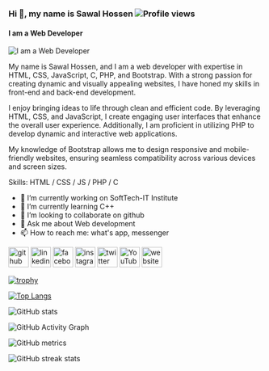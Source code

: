 ### Hi  👋, my name is Sawal Hossen ![Profile views](https://gpvc.arturio.dev/sawalhossen)  
#### I am a Web Developer
![I am a Web Developer](https://media.licdn.com/dms/image/D5622AQH_fwWRgSu7OQ/feedshare-shrink_1280/0/1684632778487?e=1687392000&v=beta&t=b-ZLGC5itENC29UUN2JJKdOLKuVnSbTrMKS_i3Hq8cc)


My name is Sawal Hossen, and I am a web developer with expertise in HTML, CSS, JavaScript, C, PHP, and Bootstrap. With a strong passion for creating dynamic and visually appealing websites, I have honed my skills in front-end and back-end development.

I enjoy bringing ideas to life through clean and efficient code. By leveraging HTML, CSS, and JavaScript, I create engaging user interfaces that enhance the overall user experience. Additionally, I am proficient in utilizing PHP to develop dynamic and interactive web applications.

My knowledge of Bootstrap allows me to design responsive and mobile-friendly websites, ensuring seamless compatibility across various devices and screen sizes.

Skills: HTML / CSS / JS / PHP / C

- 🔭 I’m currently working on SoftTech-IT Institute 
- 🌱 I’m currently learning C++ 
- 👯 I’m looking to collaborate on github 
- 💬 Ask me about Web development 
- 📫 How to reach me: what's app, messenger 


[<img src='https://cdn.jsdelivr.net/npm/simple-icons@3.0.1/icons/github.svg' alt='github' height='40'>](https://github.com/sawalhossen)  [<img src='https://cdn.jsdelivr.net/npm/simple-icons@3.0.1/icons/linkedin.svg' alt='linkedin' height='40'>](https://www.linkedin.com/in/sawalhossen/)  [<img src='https://cdn.jsdelivr.net/npm/simple-icons@3.0.1/icons/facebook.svg' alt='facebook' height='40'>](https://www.facebook.com/mdsawalhossen)  [<img src='https://cdn.jsdelivr.net/npm/simple-icons@3.0.1/icons/instagram.svg' alt='instagram' height='40'>](https://www.instagram.com/mdsawalhossen/)  [<img src='https://cdn.jsdelivr.net/npm/simple-icons@3.0.1/icons/twitter.svg' alt='twitter' height='40'>](https://twitter.com/sawalhossen)  [<img src='https://cdn.jsdelivr.net/npm/simple-icons@3.0.1/icons/youtube.svg' alt='YouTube' height='40'>](https://www.youtube.com/channel/UCd-R8urahCP8rHJSfQ1Kr1A)  [<img src='https://cdn.jsdelivr.net/npm/simple-icons@3.0.1/icons/icloud.svg' alt='website' height='40'>](https://www.sawalhossen.com)  

[![trophy](https://github-profile-trophy.vercel.app/?username=sawalhossen)](https://github.com/ryo-ma/github-profile-trophy)

[![Top Langs](https://github-readme-stats.vercel.app/api/top-langs/?username=sawalhossen)](https://github.com/anuraghazra/github-readme-stats)

![GitHub stats](https://github-readme-stats.vercel.app/api?username=sawalhossen&show_icons=true&count_private=true)  

![GitHub Activity Graph](https://activity-graph.herokuapp.com/graph?username=sawalhossen)  

![GitHub metrics](https://metrics.lecoq.io/sawalhossen)  

![GitHub streak stats](https://streak-stats.demolab.com/?user=sawalhossen)  



